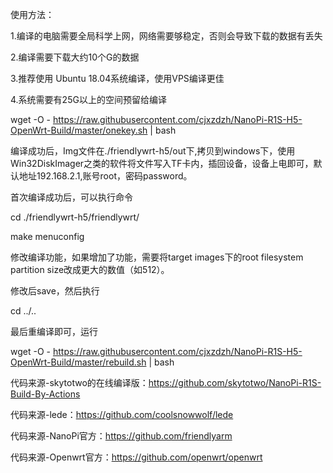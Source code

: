 使用方法：

1.编译的电脑需要全局科学上网，网络需要够稳定，否则会导致下载的数据有丢失

2.编译需要下载大约10个G的数据

3.推荐使用 Ubuntu 18.04系统编译，使用VPS编译更佳

4.系统需要有25G以上的空间预留给编译


wget -O - https://raw.githubusercontent.com/cjxzdzh/NanoPi-R1S-H5-OpenWrt-Build/master/onekey.sh | bash

编译成功后，Img文件在./friendlywrt-h5/out下,拷贝到windows下，使用Win32DiskImager之类的软件将文件写入TF卡内，插回设备，设备上电即可，默认地址192.168.2.1,账号root，密码password。

首次编译成功后，可以执行命令

cd ./friendlywrt-h5/friendlywrt/

make menuconfig

修改编译功能，如果增加了功能，需要将target images下的root filesystem partition size改成更大的数值（如512）。

修改后save，然后执行

cd ../..

最后重编译即可，运行

wget -O - https://raw.githubusercontent.com/cjxzdzh/NanoPi-R1S-H5-OpenWrt-Build/master/rebuild.sh | bash



代码来源-skytotwo的在线编译版：https://github.com/skytotwo/NanoPi-R1S-Build-By-Actions

代码来源-lede：https://github.com/coolsnowwolf/lede

代码来源-NanoPi官方：https://github.com/friendlyarm

代码来源-Openwrt官方：https://github.com/openwrt/openwrt

